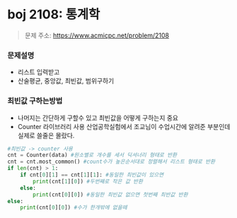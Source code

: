 # boj 2108: 통계학
> 문제 주소: https://www.acmicpc.net/problem/2108

### 문제설명
- 리스트 입력받고
- 산술평균, 중앙값, 최빈값, 범위구하기

### 최빈값 구하는방법
- 나머지는 간단하게 구할수 있고 최빈값을 어떻게 구하는지 중요
- Counter 라이브러리 사용
산업공학실험에서 조교님이 수업시간에 알려준 부분인데 실제로 쓸줄은 몰랐다.
``` python
#최빈값 -> counter 사용
cnt = Counter(data) #원소별로 개수를 세서 딕셔너리 형태로 반환
cnt = cnt.most_common() #count수가 높은순서대로 정렬해서 리스트 형태로 반환
if len(cnt) > 1: 
    if cnt[0][1] == cnt[1][1]: #동일한 최빈값이 있으면
        print(cnt[1][0]) #두번째로 작은 값 반환
    else:
        print(cnt[0][0]) #동일한 최빈값 없으면 첫번째 최반값 반환
else:
    print(cnt[0][0]) #수가 한개밖에 없을떼
```